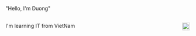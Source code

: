 "Hello, I'm Duong"

<br />
I'm learning IT from VietNam

<a href="https://www.facebook.com/nduong18/">
  <img align="right" alt="Ngoc Duong | Facebook" width="21px" src="https://upload.wikimedia.org/wikipedia/commons/b/b9/2023_Facebook_icon.svg" />
</a>
